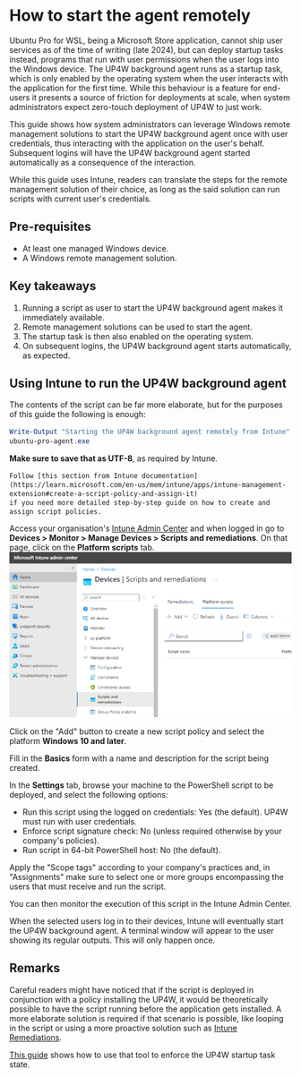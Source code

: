 # How to start the agent remotely

Ubuntu Pro for WSL, being a Microsoft Store application, cannot ship user services as of the time of writing (late
2024), but can deploy startup tasks instead, programs that run with user permissions when the user logs into the
Windows device. The UP4W background agent runs as a startup task, which is only enabled by the
operating system when the user interacts with the application for the first time. While this behaviour is a feature for
end-users it presents a source of friction for deployments at scale, when system administrators expect zero-touch
deployment of UP4W to just work.

This guide shows how system administrators can leverage Windows remote management solutions to start the UP4W background agent once
with user credentials, thus interacting with the application on the user's behalf. Subsequent logins will have the UP4W
background agent started automatically as a consequence of the interaction.

While this guide uses Intune, readers can translate the steps for the remote management solution of their
choice, as long as the said solution can run scripts with current user's credentials.

## Pre-requisites

- At least one managed Windows device.
- A Windows remote management solution.

## Key takeaways

1. Running a script as user to start the UP4W background agent makes it immediately available.
2. Remote management solutions can be used to start the agent.
3. The startup task is then also enabled on the operating system.
4. On subsequent logins, the UP4W background agent starts automatically, as expected.

## Using Intune to run the UP4W background agent

The contents of the script can be far more elaborate, but for the purposes of this guide the following is enough:

```powershell
Write-Output "Starting the UP4W background agent remotely from Intune"
ubuntu-pro-agent.exe
```
**Make sure to save that as UTF-8**, as required by Intune.

```{note}
Follow [this section from Intune documentation](https://learn.microsoft.com/en-us/mem/intune/apps/intune-management-extension#create-a-script-policy-and-assign-it)
if you need more detailed step-by-step guide on how to create and assign script policies.
```

Access your organisation's [Intune Admin Center](https://intune.microsoft.com) and when logged in go to **Devices > Monitor > Manage Devices > Scripts and remediations**.
On that page, click on the **Platform scripts** tab.
![Platform scripts revealed under Devices > Scripts and remediations](./assets/intune-platform-scripts.png)

Click on the "Add" button to create a new script policy and select the platform **Windows 10 and later**.

Fill in the **Basics** form with a name and description for the script being created.

In the **Settings** tab, browse your machine to the PowerShell script to be deployed, and select the following options:
- Run this script using the logged on credentials: Yes (the default). UP4W must run with user credentials.
- Enforce script signature check: No (unless required otherwise by your company's policies).
- Run script in 64-bit PowerShell host: No (the default).

Apply the "Scope tags" according to your company's practices and, in "Assignments" make sure to select one or more
groups encompassing the users that must receive and run the script.

You can then monitor the execution of this script in the Intune Admin Center.

When the selected users log in to their devices, Intune will eventually start the UP4W background agent. A terminal window
will appear to the user showing its regular outputs. This will only happen once.

## Remarks

Careful readers might have noticed that if the script is deployed in conjunction with a policy installing the UP4W, it
would be theoretically possible to have the script running before the application gets installed. A more elaborate
solution is required if that scenario is possible, like looping in the script or using a more proactive solution such as
[Intune Remediations](https://learn.microsoft.com/en-us/mem/intune/fundamentals/remediations).

[This guide](howto::enforce-with-intune) shows how to use that tool to enforce the UP4W startup task state.

